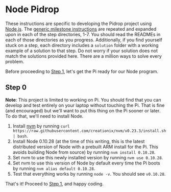 # Node Pidrop

These instructions are specific to developing the Pidrop project using [Node.js](http://nodejs.org). The [generic milestone instructions](../README.md) are repeated and expanded upon in each of the step directories, 1-7. You should read the READMEs in each of those directories as you progress. Additionally, if you find yourself stuck on a step, each directory includes a `solution` folder with a working example of a solution to that step. Do not worry if your solution does not match the solutions provided here. There are a million ways to solve every problem.

Before proceeding to [Step 1](./1), let's get the Pi ready for our Node program.

## Step 0

**Note**: This project is limited to working on Pi. You should find that you can develop and test entirely on your laptop without touching the Pi. That is fine (and encouraged) but we'll want to put this thing on the Pi sooner or later. To do that, we'll need to install Node.

1. Install [nvm](https://github.com/creationix/nvm) by running `curl https://raw.githubusercontent.com/creationix/nvm/v0.23.3/install.sh | bash`.
2. Install Node 0.10.28 (at the time of this writing, this is the latest distributed version of Node with a prebuilt ARM install for the Pi. This avoids building Node from source) by running `nvm install 0.10.28`.
3. Set nvm to use this newly installed version by running `nvm use 0.10.28`.
4. Set nvm to use this version of Node by default every time the Pi boots by running `nvm alias default 0.10.28`.
5. Test that everything works by running `node -v`. You should see `v0.10.28`.

That's it! Proceed to [Step 1](./1), and happy coding.
